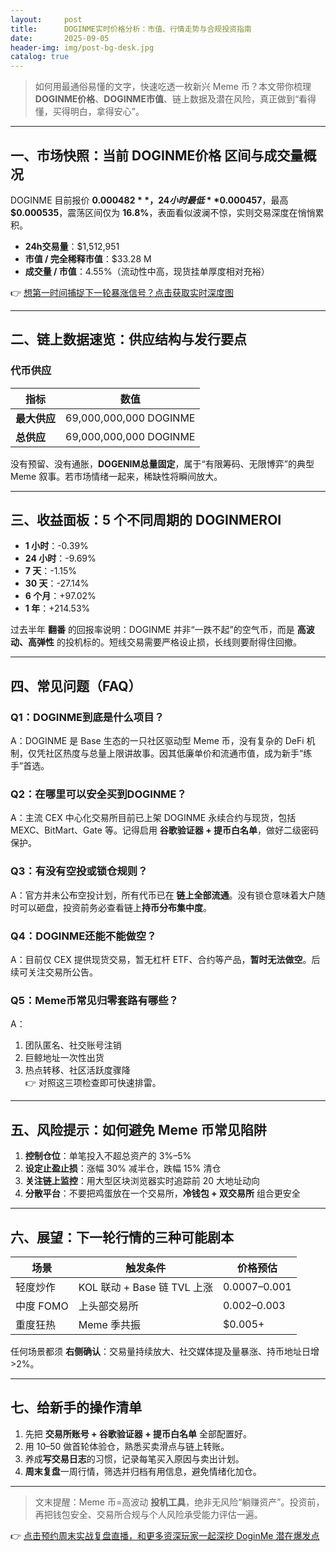 ```yaml
---
layout:     post
title:      DOGINME实时价格分析：市值、行情走势与合规投资指南
date:       2025-09-05
header-img: img/post-bg-desk.jpg
catalog: true
---
```


> 如何用最通俗易懂的文字，快速吃透一枚新兴 Meme 币？本文带你梳理 **DOGINME价格**、**DOGINME市值**、链上数据及潜在风险，真正做到“看得懂，买得明白，拿得安心”。

---

## 一、市场快照：当前 DOGINME价格 区间与成交量概况

DOGINME 目前报价 **$0.000482**，24 小时最低 **$0.000457**，最高 **$0.000535**，震荡区间仅为 **16.8%**，表面看似波澜不惊，实则交易深度在悄悄累积。

- **24h交易量**：$1,512,951  
- **市值 / 完全稀释市值**：$33.28 M  
- **成交量 / 市值**：4.55%（流动性中高，现货挂单厚度相对充裕）  

👉 [想第一时间捕捉下一轮暴涨信号？点击获取实时深度图](https://okxdog.com/)

---

## 二、链上数据速览：供应结构与发行要点

### 代币供应
| 指标 | 数值 |
|---|---|
| **最大供应** | 69,000,000,000 DOGINME |
| **总供应** | 69,000,000,000 DOGINME |

没有预留、没有通胀，**DOGENIM总量固定**，属于“有限筹码、无限博弈”的典型 Meme 叙事。若市场情绪一起来，稀缺性将瞬间放大。

---

## 三、收益面板：5 个不同周期的 DOGINMEROI

- **1 小时**：-0.39%  
- **24 小时**：-9.69%  
- **7 天**：-1.15%  
- **30 天**：-27.14%  
- **6 个月**：+97.02%  
- **1 年**：+214.53%  

过去半年 **翻番** 的回报率说明：DOGINME 并非“一跌不起”的空气币，而是 **高波动、高弹性** 的投机标的。短线交易需要严格设止损，长线则要耐得住回撤。

---

## 四、常见问题（FAQ）

### Q1：DOGINME到底是什么项目？
A：DOGINME 是 Base 生态的一只社区驱动型 Meme 币，没有复杂的 DeFi 机制，仅凭社区热度与总量上限讲故事。因其低廉单价和流通市值，成为新手“练手”首选。

### Q2：在哪里可以安全买到DOGINME？
A：主流 CEX 中心化交易所目前已上架 DOGINME 永续合约与现货，包括 MEXC、BitMart、Gate 等。记得启用 **谷歌验证器 + 提币白名单**，做好二级密码保护。

### Q3：有没有空投或锁仓规则？
A：官方并未公布空投计划，所有代币已在 **链上全部流通**。没有锁仓意味着大户随时可以砸盘，投资前务必查看链上**持币分布集中度**。

### Q4：DOGINME还能不能做空？
A：目前仅 CEX 提供现货交易，暂无杠杆 ETF、合约等产品，**暂时无法做空**。后续可关注交易所公告。

### Q5：Meme币常见归零套路有哪些？
A：  
1. 团队匿名、社交账号注销  
2. 巨鲸地址一次性出货  
3. 热点转移、社区活跃度骤降  
👉 对照这三项检查即可快速排雷。

---

## 五、风险提示：如何避免 Meme 币常见陷阱

1. **控制仓位**：单笔投入不超总资产的 3%–5%  
2. **设定止盈止损**：涨幅 30% 减半仓，跌幅 15% 清仓  
3. **关注链上监控**：用大型区块浏览器实时追踪前 20 大地址动向  
4. **分散平台**：不要把鸡蛋放在一个交易所，**冷钱包 + 双交易所** 组合更安全  

---

## 六、展望：下一轮行情的三种可能剧本

| 场景 | 触发条件 | 价格预估 |
|---|---|---|
| 轻度炒作 | KOL 联动 + Base 链 TVL 上涨 | $0.0007–$0.001 |
| 中度 FOMO | 上头部交易所 | $0.002–$0.003 |
| 重度狂热 | Meme 季共振 | $0.005+ |

任何场景都须 **右侧确认**：交易量持续放大、社交媒体提及量暴涨、持币地址日增 >2%。

---

## 七、给新手的操作清单

1. 先把 **交易所账号 + 谷歌验证器 + 提币白名单** 全部配置好。  
2. 用 $10–$50 做首轮体验仓，熟悉买卖滑点与链上转账。  
3. 养成**写交易日志**的习惯，记录每笔买入原因与卖出计划。  
4. **周末复盘**一周行情，筛选并归档有用信息，避免情绪化加仓。

---

> 文末提醒：Meme 币=高波动 **投机工具**，绝非无风险“躺赚资产”。投资前，再把钱包安全、交易所合规与个人风险承受能力评估一遍。

👉 [点击预约周末实战复盘直播，和更多资深玩家一起深挖 DoginMe 潜在爆发点](https://okxdog.com/)
